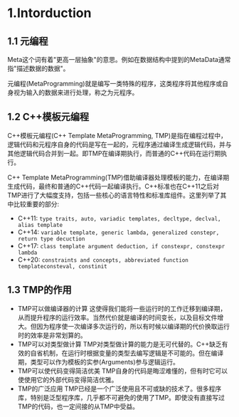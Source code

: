 # 1.Intorduction

## 1.1 元编程
Meta这个词有着"更高一层抽象"的意思。例如在数据结构中提到的MetaData通常指"描述数据的数据"。

元编程(MetaProgramming)就是编写一类特殊的程序，这类程序将其他程序或自身视为输入的数据来进行处理，称之为元程序。

## 1.2 C++模板元编程
C++模板元编程(C++ Template MetaProgramming, TMP)是指在编程过程中，逻辑代码和元程序自身的代码是写在一起的，元程序通过编译生成逻辑代码，并与其他逻辑代码合并到一起。即TMP在编译期执行，而普通的C++代码在运行期执行。

C++ Template MetaProgramming(TMP)借助编译器处理模板的能力，在编译期生成代码，最终和普通的C++代码一起编译执行。C++标准也在C++11之后对TMP进行了大幅度支持，包括一些核心的语言特性和标准库组件。这里列举了其中比较重要的部分:
- C++11: `type traits, auto, variadic templates, decltype, declval, alias template`
- C++14: `variable template, generic lambda, generalized constepr, return type decuction`
- C++17: `class template argument deduction, if constexpr, constexpr lambda`
- C++20: `constraints and concepts, abbreviated function templateconsteval, constinit`

## 1.3 TMP的作用
- TMP可以做编译器的计算
这使得我们能将一些运行时的工作迁移到编译期，从而提升程序的运行效率。当然代价就是编译的时间变长，以及目标文件增大。但因为程序使一次编译多次运行的，所以有时候以编译期的代价换取运行时的效率是非常划算的。
- TMP可以对类型做计算
TMP对类型做计算的能力是无可代替的。C++缺乏有效的自省机制，在运行时根据变量的类型去编写逻辑是不可能的。但在编译期，类型可以作为模板的实参(Arguments)参与逻辑运行。
- TMP可以使代码变得简洁优美
TMP自身的代码是晦涩难懂的，但有时它可以使使用它的外部代码变得简洁优雅。
- TMP的广泛应用
TMP已经是一个广泛使用且不可或缺的技术了。很多程序库，特别是泛型程序库，几乎都不可避免的使用了TMP。即使没有直接写过TMP的代码，也一定间接的从TMP中受益。